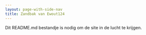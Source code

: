 ```yaml
---
layout: page-with-side-nav
title: Zandbak van Ewout124
---
```


Dit README.md bestandje is nodig om de site in de lucht te krijgen.
